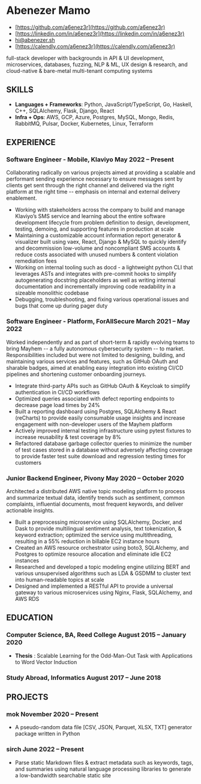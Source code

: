<!-- The (first) h1 will be used as the <title> of the HTML page -->
# Abenezer Mamo

<!-- The unordered list immediately after the h1 will be formatted on a single
line. It is intended to be used for contact details -->
- [https://github.com/a6enez3r](https://github.com/a6enez3r)
- [https://linkedin.com/in/a6enez3r](https://linkedin.com/in/a6enez3r)
- [hi@abenezer.sh](mailto:hi@abenezer.sh)
- [https://calendly.com/a6enez3r](https://calendly.com/a6enez3r)

<!-- The paragraph after the h1 and ul and before the first h2 is optional. It
is intended to be used for a short summary. -->
full-stack developer with backgrounds in API & UI development, microservices, databases, fuzzing, NLP & ML, UX design & research, and cloud-native & bare-metal multi-tenant computing systems

## SKILLS

- **Languages + Frameworks**: Python, JavaScript/TypeScript, Go, Haskell, C++, SQLAlchemy, Flask, Django, React
- **Infra + Ops**: AWS, GCP, Azure, Postgres, MySQL, Mongo, Redis, RabbitMQ, Pulsar, Docker, Kubernetes, Linux, Terraform

## EXPERIENCE

<!-- You have to wrap the "left" and "right" half of these headings in spans by
hand -->
### <span>Software Engineer - Mobile, Klaviyo </span> <span>May 2022 – Present</span>

Collaborating radically on various projects aimed at providing a scalable and performant sending experience necessary to ensure messages sent by clients get sent through the right channel and delivered via the right platform at the right time -- emphasis on internal and external delivery enablement.

- Working with stakeholders across the company to build and manage Klaviyo’s SMS service and learning about the entire software development lifecycle from problem definition to design, development, testing, demoing, and supporting features in production at scale
- Maintaining a customizable account information report generator & visualizer built using vaex, React, Django & MySQL to quickly identify and decommission low-volume and noncompliant SMS accounts & reduce costs associated with unused numbers & content violation remediation fees
- Working on internal tooling such as docd - a lightweight python CLI that leverages ASTs and integrates with pre-commit hooks to simplify autogenerating docstring placeholders as well as writing internal documentation and incrementally improving code readability in a sizeable monolithic codebase
- Debugging, troubleshooting, and fixing various operational issues and bugs that come up during pager duty

### <span>Software Engineer - Platform, ForAllSecure </span> <span>March 2021 – May 2022</span>

Worked independently and as part of short-term & rapidly evolving teams to bring Mayhem -- a fully autonomous cybersecurity system -- to market. Responsibilities included but were not limited to designing, building, and maintaining various services and features, such as GitHub OAuth and sharable badges, aimed at enabling easy integration into existing CI/CD pipelines and shortening customer onboarding journeys.

- Integrate third-party APIs such as GitHub OAuth & Keycloak to simplify authentication in CI/CD workflows
- Optimized queries associated with defect reporting endpoints to decrease page load times by 24%
- Built a reporting dashboard using Postgres, SQLAlchemy & React (reCharts) to provide easily consumable usage insights and increase engagement with non-developer users of the Mayhem platform
- Actively improved internal testing infrastructure using pytest fixtures to increase reusability & test coverage by 8%
- Refactored database garbage collector queries to minimize the number of test cases stored in a database without adversely affecting coverage to provide faster test suite download and regression testing times for customers

### <span>Junior Backend Engineer, Pivony </span> <span>May 2020 – October 2020</span>

Architected a distributed AWS native topic modeling platform to process and summarize textual data, identify trends such as sentiment, common complaints, influential documents, most frequent keywords, and deliver actionable insights.

- Built a preprocessing microservice using SQLAlchemy, Docker, and Dask to provide multilingual sentiment analysis, text tokenization, & keyword extraction; optimized the service using multithreading, resulting in a 55% reduction in billable EC2 instance hours
- Created an AWS resource orchestrator using boto3, SQLAlchemy, and Postgres to optimize resource allocation and eliminate idle EC2 instances
- Researched and developed a topic modeling engine utilizing BERT and various unsupervised algorithms such as LDA & GSDMM to cluster text into human-readable topics at scale
- Designed and implemented a RESTful API to provide a universal gateway to various microservices using Nginx, Flask, SQLAlchemy, and AWS RDS

## EDUCATION

### <span>Computer Science, BA, Reed College</span> <span>August 2015 – January 2020</span>

- **Thesis** : Scalable Learning for the Odd-Man-Out Task with Applications to Word Vector Induction

### <span>Study Abroad, Informatics</span> <span>August 2017 – June 2018</span>

## PROJECTS

### <span>mok</span> <span>November 2020 – Present</span>

- A pseudo-random data file [CSV, JSON, Parquet, XLSX, TXT] generator package written in Python

### <span>sirch</span> <span>June 2022 – Present</span>

- Parse static Markdown files & extract metadata such as keywords, tags, and summaries using natural language processing libraries to generate a low-bandwidth searchable static site
